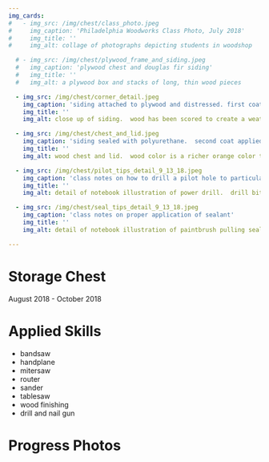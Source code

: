 ```yaml
---
img_cards: 
#   - img_src: /img/chest/class_photo.jpeg
#     img_caption: 'Philadelphia Woodworks Class Photo, July 2018'
#     img_title: ''
#     img_alt: collage of photographs depicting students in woodshop

  # - img_src: /img/chest/plywood_frame_and_siding.jpeg
  #   img_caption: 'plywood chest and douglas fir siding'
  #   img_title: ''
  #   img_alt: a plywood box and stacks of long, thin wood pieces

  - img_src: /img/chest/corner_detail.jpeg
    img_caption: 'siding attached to plywood and distressed. first coat of polyurethane applied'
    img_title: ''
    img_alt: close up of siding.  wood has been scored to create a weathered effect.

  - img_src: /img/chest/chest_and_lid.jpeg
    img_caption: 'siding sealed with polyurethane.  second coat applied'
    img_title: ''
    img_alt: wood chest and lid.  wood color is a richer orange color than in previous photos due to additional polyurethane coat. 

  - img_src: /img/chest/pilot_tips_detail_9_13_18.jpeg
    img_caption: 'class notes on how to drill a pilot hole to particular depth'
    img_title: ''
    img_alt: detail of notebook illustration of power drill.  drill bit has a piece of painter's tape attached.  

  - img_src: /img/chest/seal_tips_detail_9_13_18.jpeg
    img_caption: 'class notes on proper application of sealant'
    img_title: ''
    img_alt: detail of notebook illustration of paintbrush pulling sealant from the edge to the center of a piece of wood.  this motion is marked with an X.

---
```

# Storage Chest

August 2018 - October 2018

# Applied Skills

- bandsaw  
- handplane  
- mitersaw  
- router  
- sander  
- tablesaw  
- wood finishing  
- drill and nail gun

# Progress Photos
